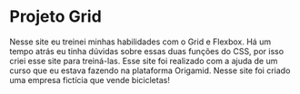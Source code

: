 # Projeto Grid
Nesse site eu treinei minhas habilidades com o Grid e Flexbox. Há um tempo atrás eu tinha dúvidas sobre essas duas funções do CSS, por isso criei esse site para treiná-las.
Esse site foi realizado com a ajuda de um curso que eu estava fazendo na plataforma Origamid. Nesse site foi criado uma empresa fictícia que vende bicicletas!
